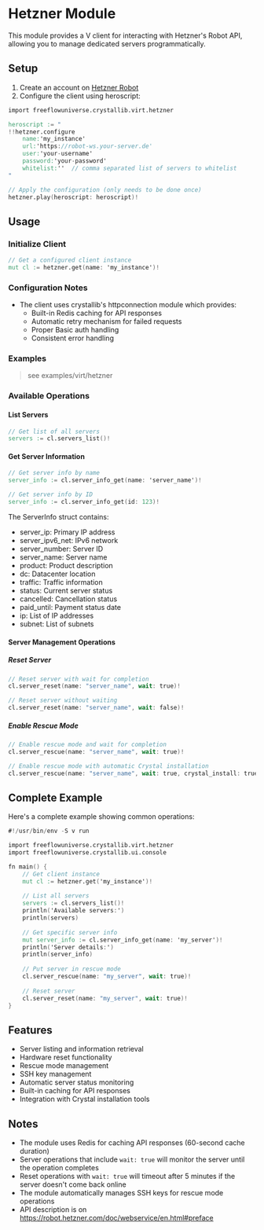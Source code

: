 # Hetzner Module

This module provides a V client for interacting with Hetzner's Robot API, allowing you to manage dedicated servers programmatically.

## Setup

1. Create an account on [Hetzner Robot](https://robot.hetzner.com/preferences/index)
2. Configure the client using heroscript:
```v
import freeflowuniverse.crystallib.virt.hetzner

heroscript := "
!!hetzner.configure
    name:'my_instance'
    url:'https://robot-ws.your-server.de'
    user:'your-username'
    password:'your-password'
    whitelist:''  // comma separated list of servers to whitelist
"

// Apply the configuration (only needs to be done once)
hetzner.play(heroscript: heroscript)!
```

## Usage

### Initialize Client
```v
// Get a configured client instance
mut cl := hetzner.get(name: 'my_instance')!
```

### Configuration Notes

- The client uses crystallib's httpconnection module which provides:
  - Built-in Redis caching for API responses
  - Automatic retry mechanism for failed requests
  - Proper Basic auth handling
  - Consistent error handling

### Examples

> see examples/virt/hetzner

### Available Operations

#### List Servers
```v
// Get list of all servers
servers := cl.servers_list()!
```

#### Get Server Information
```v
// Get server info by name
server_info := cl.server_info_get(name: 'server_name')!

// Get server info by ID
server_info := cl.server_info_get(id: 123)!
```

The ServerInfo struct contains:
- server_ip: Primary IP address
- server_ipv6_net: IPv6 network
- server_number: Server ID
- server_name: Server name
- product: Product description
- dc: Datacenter location
- traffic: Traffic information
- status: Current server status
- cancelled: Cancellation status
- paid_until: Payment status date
- ip: List of IP addresses
- subnet: List of subnets

#### Server Management Operations

##### Reset Server
```v
// Reset server with wait for completion
cl.server_reset(name: "server_name", wait: true)!

// Reset server without waiting
cl.server_reset(name: "server_name", wait: false)!
```

##### Enable Rescue Mode
```v
// Enable rescue mode and wait for completion
cl.server_rescue(name: "server_name", wait: true)!

// Enable rescue mode with automatic Crystal installation
cl.server_rescue(name: "server_name", wait: true, crystal_install: true)!
```

## Complete Example

Here's a complete example showing common operations:

```v
#!/usr/bin/env -S v run

import freeflowuniverse.crystallib.virt.hetzner
import freeflowuniverse.crystallib.ui.console

fn main() {
    // Get client instance
    mut cl := hetzner.get('my_instance')!
    
    // List all servers
    servers := cl.servers_list()!
    println('Available servers:')
    println(servers)
    
    // Get specific server info
    mut server_info := cl.server_info_get(name: 'my_server')!
    println('Server details:')
    println(server_info)
    
    // Put server in rescue mode
    cl.server_rescue(name: "my_server", wait: true)!
    
    // Reset server
    cl.server_reset(name: "my_server", wait: true)!
}
```

## Features

- Server listing and information retrieval
- Hardware reset functionality
- Rescue mode management
- SSH key management
- Automatic server status monitoring
- Built-in caching for API responses
- Integration with Crystal installation tools

## Notes

- The module uses Redis for caching API responses (60-second cache duration)
- Server operations that include `wait: true` will monitor the server until the operation completes
- Reset operations with `wait: true` will timeout after 5 minutes if the server doesn't come back online
- The module automatically manages SSH keys for rescue mode operations
- API description is on https://robot.hetzner.com/doc/webservice/en.html#preface
